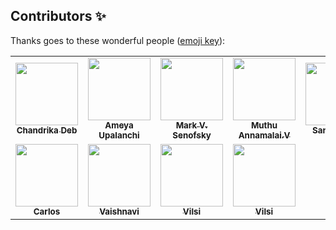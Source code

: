 ## Contributors ✨

Thanks goes to these wonderful people ([emoji key](https://allcontributors.org/docs/en/emoji-key)):

<!-- ALL-CONTRIBUTORS-LIST:START - Do not remove or modify this section -->
<!-- prettier-ignore-start -->
<!-- markdownlint-disable -->
<table>
  <tr>
      <td align="center"><a href="https://github.com/chandrikadeb7"><img src="https://avatars3.githubusercontent.com/u/29686102?s=400&u=91f707113d5456dec27b70f81b0adf769a6c3b8b&v=4" width="100px;" alt=""/><br /><sub><b>Chandrika Deb
</b></sub></a><br />
       <td align="center"><a href="https://github.com/AmeyaUpalanchi"><img src="https://avatars1.githubusercontent.com/u/50236806?s=400&u=8fa6a4a26849c455d792e137754d136bf9398f7c&v=4" width="100px;" alt=""/><br /><sub><b>Ameya Upalanchi
</b></sub></a><br />
       <td align="center"><a href="https://github.com/senofsky"><img src="https://avatars1.githubusercontent.com/u/14140232?s=400&u=a21f5e76b61d06bf984bb8b9b6f0e9fa59034385&v=4" width="100px;" alt=""/><br /><sub><b>Mark V. Senofsky
</b></sub></a><br />
       <td align="center"><a href="https://github.com/muthuannamalai12"><img src="https://avatars0.githubusercontent.com/u/64524822?s=400&u=c1f8f317ca1eb1340f411b69b3b7c85446303ae5&v=4" width="100px;" alt=""/><br /><sub><b>Muthu Annamalai.V
</b></sub></a><br />
       <td align="center"><a href="https://github.com/sandheepp"><img src="https://avatars0.githubusercontent.com/u/42427892?s=400&u=5adce2199589e33a96b6a0710ab973cb1ae5c2c8&v=4" width="100px;" alt=""/><br /><sub><b>Sandheep P
</b></sub></a><br />
       <td align="center"><a href="https://github.com/pavitrashah"><img src="https://avatars1.githubusercontent.com/u/47504253?s=400&u=1a8fd8d69b7f06aa621bfe1ebaeee457fe3eaa3f&v=4" width="100px;" alt=""/><br /><sub><b>Pavitra Shah
</b></sub></a><br />
       <td align="center"><a href="https://github.com/anupamhaldkar"><img src="https://avatars0.githubusercontent.com/u/48323127?s=400&u=ff3347d7e6e4987c0923f830b0c094a5edb2dcd3&v=4" width="100px;" alt=""/><br /><sub><b>Anupam Haldkar
</b></sub></a><br />
       <td align="center"><a href="https://github.com/abhinavmaharana"><img src="https://avatars0.githubusercontent.com/u/59000244?s=400&u=4d68a964de00ddf1d896a16264efef9498cb89cf&v=4" width="100px;" alt=""/><br /><sub><b>Abhinav Maharana
</b></sub></a><br />
   </tr>
       <td align="center"><a href="https://github.com/Pisich"><img src="https://avatars1.githubusercontent.com/u/62033118?s=400&v=4" width="100px;" alt=""/><br /><sub><b>Carlos
</b></sub></a><br />
       <td align="center"><a href="https://github.com/vaishnavi-1"><img src="https://avatars.githubusercontent.com/u/62782231?s=400&u=0456930f4fd318bcf5a9092effe0899756c0737d&v=4" width="100px;" alt=""/><br /><sub><b>Vaishnavi
</b></sub></a><br />
       <td align="center"><a href="https://github.com/vilsi12"><img src="https://avatars.githubusercontent.com/u/53365687?s=400&v=4" width="100px;" alt=""/><br /><sub><b>Vilsi
</b></sub></a><br />
       <td align="center"><a href="https://github.com/vilsi12"><img src="https://avatars.githubusercontent.com/u/53365687?s=400&v=4" width="100px;" alt=""/><br /><sub><b>Vilsi
</b></sub></a><br />